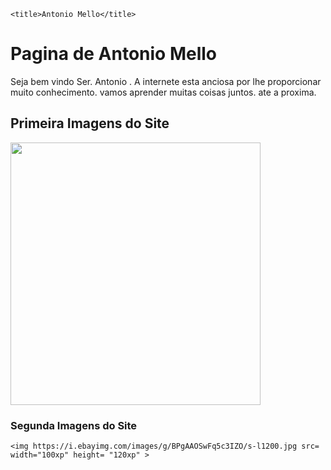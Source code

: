 <!DOCTYPE html>
<html>
<head>
   
    <title>Antonio Mello</title>
</head>
<body>
<h1> Pagina de Antonio Mello </h1>
<p> Seja bem vindo Ser. Antonio . A internete  esta anciosa por lhe proporcionar muito conhecimento.
    vamos aprender muitas coisas juntos.
    ate a proxima. </p>
<h2> Primeira Imagens do Site </h2>

   <img src=https://gringoscds.com.br/produtos/15768/20150803173420_kkk.jpg width="400xp" height= "420xp" >

<h3> Segunda Imagens do Site </h3>

    <img https://i.ebayimg.com/images/g/BPgAAOSwFq5c3IZO/s-l1200.jpg src= width="100xp" height= "120xp" >
    
</body>
</html>
